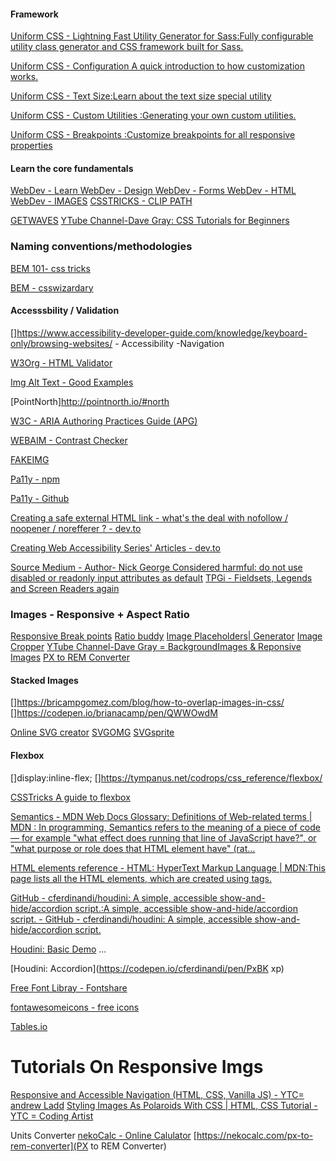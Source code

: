 





#### Framework

[Uniform CSS - Lightning Fast Utility Generator for Sass:Fully configurable utility class generator and CSS framework built for Sass.](https://uniformcss.com/)

[Uniform CSS - Configuration A quick introduction to how customization works.](https://uniformcss.com/docs/configuration/#cdn-configuration)

[Uniform CSS - Text Size:Learn about the text size special utility](https://uniformcss.com/docs/text-size/#page-top)

[Uniform CSS - Custom Utilities :Generating your own custom utilities.](https://uniformcss.com/docs/custom-utilities/)

[Uniform CSS - Breakpoints :Customize breakpoints for all responsive properties](https://uniformcss.com/docs/breakpoints/#page-top)



#### Learn the core fundamentals


[WebDev  - Learn ](https://web.dev/learn)
[WebDev  - Design ](https://web.dev/learn/design/)
[WebDev  -  Forms ](https://web.dev/learn/forms/) 
[WebDev  - HTML ](https://web.dev/learn/html/) 
[WebDev  - IMAGES](https://web.dev/learn-images/) 
[CSSTRICKS - CLIP PATH ](https://css-tricks.com/animating-with-clip-path/)

[GETWAVES](https://getwaves.io/ )
[YTube Channel-Dave Gray: CSS Tutorials for Beginners](https://www.youtube.com/playlist?list=PL0Zuz27SZ-6Mx9fd9elt80G1bPcySmWit)

### Naming conventions/methodologies

[BEM 101- css tricks](https://css-tricks.com/bem-101/)

[BEM - csswizardary](https://csswizardry.com/2013/01/mindbemding-getting-your-head-round-bem-syntax/)

#### Accesssbility / Validation

[]https://www.accessibility-developer-guide.com/knowledge/keyboard-only/browsing-websites/ - Accessibility -Navigation

[W3Org - HTML Validator](https://validator.w3.org/)

[Img Alt Text - Good Examples](https://accessibility.huit.harvard.edu/describe-content-images#:~:text=Alt%20text%20for%20icons%20should,%22Print%20the%20Event%20Schedule.%22)

[PointNorth]http://pointnorth.io/#north 

[W3C - ARIA Authoring Practices Guide (APG) ](https://www.w3.org/WAI/ARIA/apg/patterns/)


[WEBAIM - Contrast Checker](https://webaim.org/resources/contrastchecker/)

[FAKEIMG](https://fakeimg.pl/)

[Pa11y - npm](https://www.npmjs.com/package/pa11y)

[Pa11y - Github](https://github.com/pa11y/pa11y)

[Creating a safe external HTML link - what's the deal with nofollow / noopener / norefferer ? - dev.to ](https://dev.to/tlakomy/creating-a-safe-external-html-link-whats-the-deal-with-nofollow-noopener-norefferer--5a4i)

[Creating Web Accessibility Series' Articles - dev.to ](https://dev.to/frontend_jedi/series/21863)

[Source Medium - Author- Nick George Considered harmful: do not use disabled or readonly input attributes as default](https://medium.com/@izzmo/anti-pattern-using-disabled-or-read-only-for-form-input-e2c24c669f5b)
[ TPGi - Fieldsets, Legends and Screen Readers again](https://www.tpgi.com/fieldsets-legends-and-screen-readers-again/)



### Images - Responsive + Aspect Ratio
[Responsive Break points](https://responsivebreakpoints.com/)
[Ratio buddy](https://ratiobuddy.com/)
[Image Placeholders| Generator](https://loremipsum.io/21-of-the-best-placeholder-image-generators/)
[Image Cropper](https://www.iloveimg.com/crop-image)
[YTube Channel-Dave Gray = BackgroundImages & Reponsive Images](https://www.youtube.com/watch?v=cLyzBfXI0I0)
[PX to REM Converter]( https://nekocalc.com/px-to-rem-converter)
#### Stacked Images

[]https://bricampgomez.com/blog/how-to-overlap-images-in-css/ 
[]https://codepen.io/brianacamp/pen/QWWOwdM



[Online SVG creator](https://editsvgcode.com/)
[SVGOMG](https://svgomg.net/)
[SVGsprite](https://svgsprit.es/)

#### Flexbox
[]display:inline-flex;
[]https://tympanus.net/codrops/css_reference/flexbox/

[CSSTricks A guide to flexbox](https://css-tricks.com/snippets/css/a-guide-to-flexbox/)



[Semantics - MDN Web Docs Glossary: Definitions of Web-related terms | MDN : In programming, Semantics refers to the meaning of a piece of code — for example "what effect does running that line of JavaScript have?", or "what purpose or role does that HTML element have" (rat...](https://developer.mozilla.org/en-US/docs/Glossary/Semantics#semantic_elements)


[HTML elements reference - HTML: HyperText Markup Language | MDN:This page lists all the HTML elements, which are created using tags.](https://developer.mozilla.org/en-US/docs/Web/HTML/Element)



[GitHub - cferdinandi/houdini: A simple, accessible show-and-hide/accordion script.:A simple, accessible show-and-hide/accordion script. - GitHub - cferdinandi/houdini: A simple, accessible show-and-hide/accordion script.](https://github.com/cferdinandi/houdini)



[Houdini: Basic Demo](https://codepen.io/cferdinandi/pen/JeByZQ)
...

[Houdini: Accordion](https://codepen.io/cferdinandi/pen/PxBK xp)


[Free Font Libray - Fontshare](https://www.fontshare.com/)

[fontawesomeicons - free icons](https://fontawesomeicons.com/svg/icons)

[Tables.io](https://www.htmltables.io/)
# Tutorials On Responsive Imgs

[Responsive and Accessible Navigation (HTML, CSS, Vanilla JS) - YTC= andrew Ladd](https://www.youtube.com/watch?v=IdZ-ZHLyEHs)
[Styling Images As Polaroids With CSS | HTML, CSS Tutorial - YTC = Coding Artist](https://www.youtube.com/watch?v=XqVfFTQWkKA)




Units Converter 
[nekoCalc - Online Calulator](https://nekocalc.com)
[https://nekocalc.com/px-to-rem-converter](PX to REM Converter)


